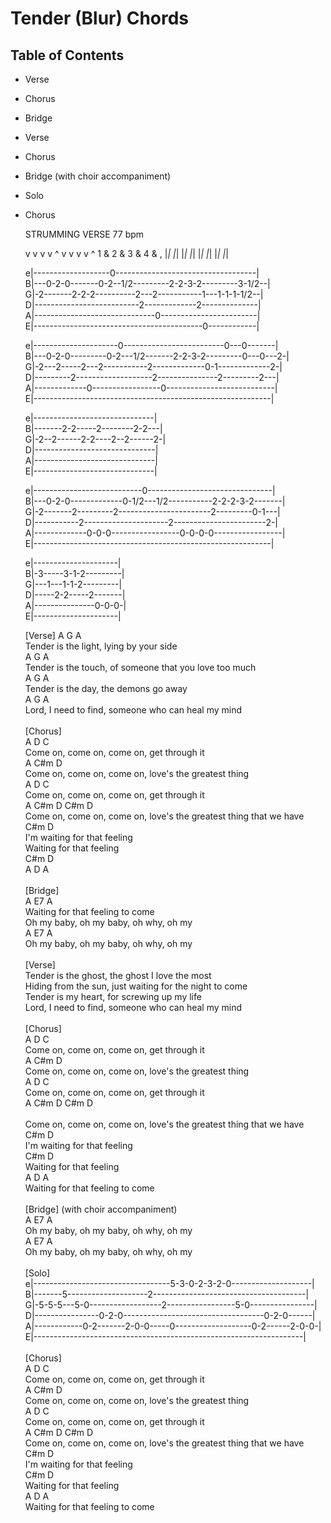 # Tender (Blur) Chords

## Table of Contents

- Verse
- Chorus
- Bridge
- Verse
- Chorus
- Bridge (with choir accompaniment)
- Solo
- Chorus

    STRUMMING
    VERSE 77 bpm

    v   v   v   v ^ v   v   v   v ^
    1   &   2   &   3   &   4   &   ,
    |_| |_| |_| |_| |_| |_| |_| |_| 

    e|-------------------0-----------------------------------|<br/>
    B|---0-2-0-------0-2--1/2---------2-2-3-2---------3-1/2--|<br/>
    G|-2-------2-2-2----------2---2-----------1---1-1-1-1/2--|<br/>
    D|--------------------------2-------------2--------------|<br/>
    A|------------------------------0------------------------|<br/>
    E|------------------------------------------0------------|<br/>
    
    e|---------------------0-------------------------0---0-------|<br/>
    B|---0-2-0---------0-2---1/2-------2-2-3-2---------0---0---2-|<br/>
    G|-2---2-----2---2-----------2-------------0-1-------------2-|<br/>
    D|---------2-------------------2---------------2---------2---|<br/>
    A|-------------0-----------------0---------------------------|<br/>
    E|-----------------------------------------------------------|<br/>
    
    e|------------------------------|<br/>
    B|-------2-2-----2--------2-2---|<br/>
    G|-2--2------2-2----2--2------2-|<br/>
    D|------------------------------|<br/>
    A|------------------------------|<br/>
    E|------------------------------|<br/>
    
    e|---------------------------0-------------------------------|<br/>
    B|---0-2-0-------------0-1/2---1/2-----------2-2-2-3-2-------|<br/>
    G|-2-------2---------2-----------------------2---------0-1---|<br/>
    D|-----------2---------------------2-----------------------2-|<br/>
    A|-------------0-0-0-----------------0-0-0-0-----------------|<br/>
    E|-----------------------------------------------------------|<br/>
    
    e|---------------------|<br/>
    B|-3-----3-1-2---------|<br/>
    G|---1---1-1-2---------|<br/>
    D|-----2-2-----2-------|<br/>
    A|---------------0-0-0-|<br/>
    E|---------------------|<br/>
    
    [Verse]
    A                             G                    A                                                 <br/>
    Tender is the light, lying by your side                                                              <br/>
    A                                    G                          A                                    <br/>
    Tender is the touch, of someone that you love too much                                               <br/>
    A                                  G                  A                                              <br/>
    Tender is the day, the demons go away                                                                <br/>
    A                               G                            A                                       <br/>
    Lord, I need to find, someone who can heal my mind                                                   <br/>
                                                                                                         <br/>
    [Chorus]                                                                                             <br/>
    A                                             D        C                                             <br/>
    Come on, come on, come on, get through it                                                            <br/>
    A                                             C#m            D                                       <br/>
    Come on, come on, come on, love's the greatest thing                                                 <br/>
    A                                             D        C                                             <br/>
    Come on, come on, come on, get through it                                                            <br/>
    A                                             C#m            D                C#m        D           <br/>
    Come on, come on, come on, love's the greatest thing that we have                                    <br/>
        C#m                   D                                                                          <br/>
    I'm waiting for that feeling                                                                         <br/>
    Waiting for that feeling                                                                             <br/>
    C#m                    D                                                                             <br/>
    A                         D              A                                                           <br/>
                                                                                                         <br/>
    [Bridge]                                                                                             <br/>
    A                                             E7         A                                           <br/>
    Waiting for that feeling to come                                                                     <br/>
    Oh my baby, oh my baby, oh why, oh my                                                                <br/>
    A                                             E7         A                                           <br/>
    Oh my baby, oh my baby, oh why, oh my                                                                <br/>
                                                                                                         <br/>
    [Verse]                                                                                              <br/>
    Tender is the ghost, the ghost I love the most                                                       <br/>
    Hiding from the sun, just waiting for the night to come                                              <br/>
    Tender is my heart, for screwing up my life                                                          <br/>
    Lord, I need to find, someone who can heal my mind                                                   <br/>
                                                                                                         <br/>
    [Chorus]                                                                                             <br/>
    A                                             D        C                                             <br/>
    Come on, come on, come on, get through it                                                            <br/>
    A                                             C#m            D                                       <br/>
    Come on, come on, come on, love's the greatest thing                                                 <br/>
    A                                             D        C                                             <br/>
    Come on, come on, come on, get through it                                                            <br/>
    A                                             C#m            D                C#m        D           <br/><br/>
    Come on, come on, come on, love's the greatest thing that we have                                    <br/>
        C#m                   D                                                                          <br/>
    I'm waiting for that feeling                                                                         <br/>
    C#m                    D                                                                             <br/>
    Waiting for that feeling                                                                             <br/>
    A                         D              A                                                           <br/>
    Waiting for that feeling to come                                                                     <br/>
																										 <br/>
    [Bridge] (with choir accompaniment)                                                                  <br/>
    A                                             E7         A                                           <br/>
    Oh my baby, oh my baby, oh why, oh my                                                                <br/>
    A                                             E7         A                                           <br/>
    Oh my baby, oh my baby, oh why, oh my                                                                <br/>
																										 <br/>
    [Solo]                                                                                               <br/>
    e|----------------------------------5-3-0-2-3-2-0--------------------|                               <br/>
    B|-------5--------------------2--------------------------------------|                               <br/>
    G|-5-5-5---5-0------------------2-----------------5-0----------------|                               <br/>
    D|----------------0-2-0-----------------------------------0-2-0------|                               <br/>
    A|------------0-2-------2-0-0-----0-------------------0-2------2-0-0-|                               <br/>
    E|-------------------------------------------------------------------|                               <br/>
																										 <br/>
    [Chorus]                                                                                             <br/>
    A                                             D        C                                             <br/>
    Come on, come on, come on, get through it                                                            <br/>
    A                                             C#m            D                                       <br/>
    Come on, come on, come on, love's the greatest thing                                                 <br/>
    A                                             D        C                                             <br/>
    Come on, come on, come on, get through it                                                            <br/>
    A                                             C#m            D                C#m        D           <br/>
    Come on, come on, come on, love's the greatest thing that we have                                    <br/>
        C#m                   D                                                                          <br/>
    I'm waiting for that feeling                                                                         <br/>
    C#m                    D                                                                             <br/>
    Waiting for that feeling                                                                             <br/>
    A                         D              A                                                           <br/>
    Waiting for that feeling to come                                                                     <br/>


